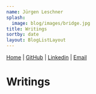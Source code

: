 ```yaml
---
name: Jürgen Leschner
splash:
  image: blog/images/bridge.jpg
title: Writings
sortby: date
layout: BlogListLayout
---
```


[Home](/) | [GitHub](https://github.com/jldec "GitHub: https://github.com/jldec") | [Linkedin](https://www.linkedin.com/in/jldec/ "Linkedin: https://www.linkedin.com/in/jldec/") | [Email](mailto:jurgen@jldec.me "Email me at jurgen@jldec.me")

# Writings